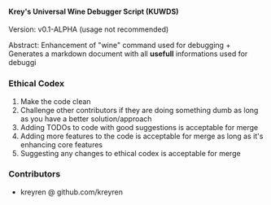 #### Krey's Universal Wine Debugger Script (KUWDS)

Version: v0.1-ALPHA (usage not recommended)

Abstract: Enhancement of "wine" command used for debugging + Generates a markdown document with all **usefull** informations used for debuggi

### Ethical Codex
1. Make the code clean
2. Challenge other contributors if they are doing something dumb as long as you have a better solution/approach
3. Adding TODOs to code with good suggestions is acceptable for merge
4. Adding more features to the code is acceptable for merge as long as it's enhancing core features
5. Suggesting any changes to ethical codex is acceptable for merge

### Contributors

- kreyren @ github.com/kreyren

